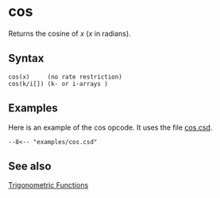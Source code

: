<!--
id:cos
category:Mathematical Operations:Trigonometric Functions
-->
# cos
Returns the cosine of _x_ (_x_ in radians).

## Syntax
``` csound-orc
cos(x)     (no rate restriction)
cos(k/i[]) (k- or i-arrays )
```

## Examples

Here is an example of the cos opcode. It uses the file [cos.csd](../../examples/cos.csd).

``` csound-csd title="Example of the cos opcode." linenums="1"
--8<-- "examples/cos.csd"
```

## See also

[Trigonometric Functions](../../math/trig)
